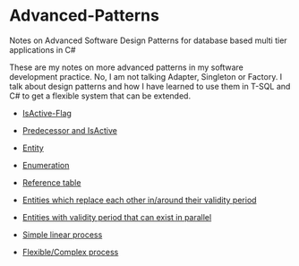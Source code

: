 # Advanced-Patterns
Notes on Advanced Software Design Patterns for database based multi tier applications in C#

These are my notes on more advanced patterns in my software development practice.
No, I am not talking Adapter, Singleton or Factory. 
I talk about design patterns and how I have learned to use them in T-SQL and C# to get a flexible system that can be extended.

- [IsActive-Flag](IsActive.md)
- [Predecessor and IsActive](Predecessor-and-IsActive.md)

- [Entity](Entity.md)
- [Enumeration](Enumeration.md)
- [Reference table](Reference-Table.md)

- [Entities which replace each other in/around their validity period](Entity-with-validity-period-one-active.md)
- [Entities with validity period that can exist in parallel](Entity-with-validity-period-that-can-exist-in-parallel.md)
- [Simple linear process](Process-Simple.md)
- [Flexible/Complex process](Process-Complex.md)


